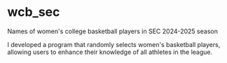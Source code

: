 # wcb_sec
Names of women's college basketball players in SEC 2024-2025 season

I developed a program that randomly selects women's basketball players, allowing users to enhance their knowledge of all athletes in the league.
